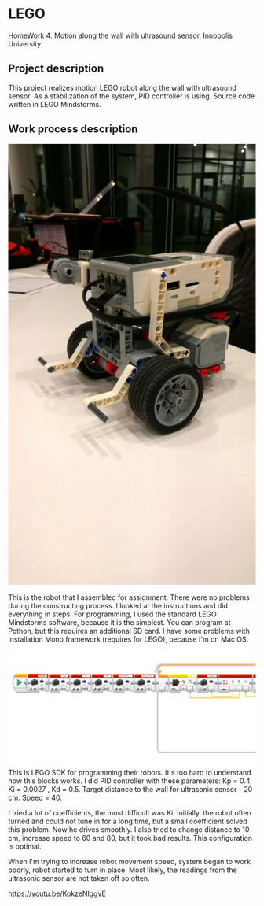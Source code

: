 # LEGO
HomeWork 4. Motion along the wall with ultrasound sensor. Innopolis University

## Project description
This project realizes motion LEGO robot along the wall with ultrasound sensor. As a stabilization of the system, PID controller is using. Source code written in LEGO Mindstorms.

## Work process description
![LEGO Mindstorm Robot](https://raw.githubusercontent.com/Stayer/lego/master/robot.jpg "LEGO Mindstorm Robot")

This is the robot that I assembled for assignment. There were no problems during the constructing process. I looked at the instructions and did everything in steps. For programming, I used the standard LEGO Mindstorms software, because it is the simplest.  You can program at Pothon, but this requires an additional SD card. I have some problems with installation Mono framework (requires for LEGO), because I'm on Mac OS.

![LEGO SDK](https://raw.githubusercontent.com/Stayer/lego/master/lego.png "LEGO SDK")
This is LEGO SDK for programming their robots. It's too hard to understand how this blocks works. I did PID controller with these parameters: Kp = 0.4, Ki = 0.0027 , Kd = 0.5. Target distance to the wall for ultrasonic sensor - 20 cm. Speed = 40.

I tried a lot of coefficients, the most difficult was Ki. Initially, the robot often turned and could not tune in for a long time, but a small coefficient solved this problem. Now he drives smoothly. I also tried to change distance to 10 cm, increase speed to 60 and 80, but it took bad results. This configuration is optimal.

When I'm trying to increase robot movement speed, system began to work poorly, robot started to turn in place. Most likely, the readings from the ultrasonic sensor are not taken off so often.

https://youtu.be/KokzeNlggvE
